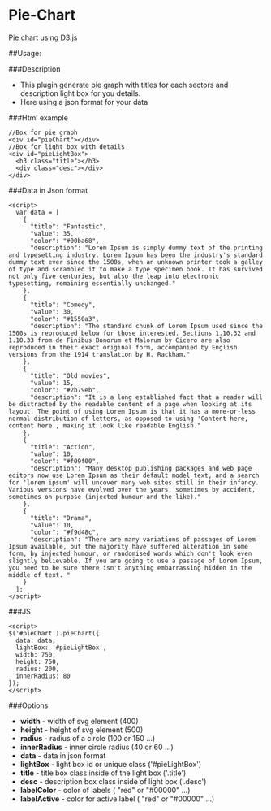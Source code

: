 Pie-Chart
=========

Pie chart using D3.js

##Usage:

###Description

- This plugin generate pie graph with titles for each sectors and description light box for you details.
- Here using a json format for your data

###Html example

```
//Box for pie graph
<div id="pieChart"></div>
//Box for light box with details
<div id="pieLightBox">
  <h3 class="title"></h3>
  <div class="desc"></div>
</div>
```

###Data in Json format

```
<script>
  var data = [
    {
      "title": "Fantastic",
      "value": 35,
      "color": "#00ba68",
      "description": "Lorem Ipsum is simply dummy text of the printing and typesetting industry. Lorem Ipsum has been the industry's standard dummy text ever since the 1500s, when an unknown printer took a galley of type and scrambled it to make a type specimen book. It has survived not only five centuries, but also the leap into electronic typesetting, remaining essentially unchanged."
    },
    {
      "title": "Comedy",
      "value": 30,
      "color": "#1550a3",
      "description": "The standard chunk of Lorem Ipsum used since the 1500s is reproduced below for those interested. Sections 1.10.32 and 1.10.33 from de Finibus Bonorum et Malorum by Cicero are also reproduced in their exact original form, accompanied by English versions from the 1914 translation by H. Rackham."
    },
    {
      "title": "Old movies",
      "value": 15,
      "color": "#2b79eb",
      "description": "It is a long established fact that a reader will be distracted by the readable content of a page when looking at its layout. The point of using Lorem Ipsum is that it has a more-or-less normal distribution of letters, as opposed to using 'Content here, content here', making it look like readable English."
    },
    {
      "title": "Action",
      "value": 10,
      "color": "#f09f00",
      "description": "Many desktop publishing packages and web page editors now use Lorem Ipsum as their default model text, and a search for 'lorem ipsum' will uncover many web sites still in their infancy. Various versions have evolved over the years, sometimes by accident, sometimes on purpose (injected humour and the like)."
    },
    {
      "title": "Drama",
      "value": 10,
      "color": "#f9d48c",
      "description": "There are many variations of passages of Lorem Ipsum available, but the majority have suffered alteration in some form, by injected humour, or randomised words which don't look even slightly believable. If you are going to use a passage of Lorem Ipsum, you need to be sure there isn't anything embarrassing hidden in the middle of text. "
    }
  ];
</script>
```

###JS

```
<script>
$('#pieChart').pieChart({
  data: data,
  lightBox: '#pieLightBox',
  width: 750,
  height: 750,
  radius: 200,
  innerRadius: 80
});
</script>
```

###Options

- **width** - width of svg element (400)
- **height** - height of svg element (500)
- **radius** - radius of a circle (100 or 150 ...)
- **innerRadius** - inner circle radius (40 or 60 ...)
- **data** - data in json format
- **lightBox** - light box id or unique class ('#pieLightBox')
- **title** - title box class inside of the light box ('.title')
- **desc** - description box class inside of light box ('.desc')
- **labelColor** - color of labels ( "red" or "#00000" ...)
- **labelActive** - color for active label ( "red" or "#00000" ...)